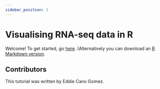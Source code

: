 ```yaml
---
sidebar_position: 1
---
```


# Visualising RNA-seq data in R

Welcome!  To get started, go [here](./Data-visualisation-practical_GTEx.md).
(Alternatively you can download an [R Markdown version](Data-visualisation-practical_GTEx.Rmd).

## Contributors

This tutorial was written by Eddie Cano Gomez.

